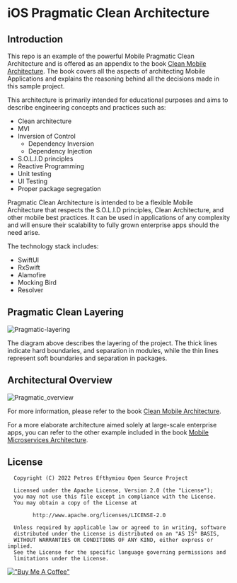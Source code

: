 iOS Pragmatic Clean Architecture
=========================================
Introduction
------------
This repo is an example of the powerful Mobile Pragmatic Clean Architecture and is offered as an appendix to the book [Clean Mobile Architecture](https://www.petrosefthymiou.com/product-page/clean-mobile-architecture). The book covers all the aspects of architecting Mobile Applications and explains the reasoning behind all the decisions made in this sample project.

This architecture is primarily intended for educational purposes and aims to describe engineering concepts and practices such as:

* Clean architecture
* MVI
* Inversion of Control
  * Dependency Inversion
  * Dependency Injection
* S.O.L.I.D principles
* Reactive Programming
* Unit testing
* UI Testing
* Proper package segregation


Pragmatic Clean Architecture is intended to be a flexible Mobile Architecture that respects the S.O.L.I.D principles, Clean Architecture, and other mobile best practices. It can be used in applications of any complexity and will ensure their scalability to fully grown enterprise apps should the need arise.

The technology stack includes:
* SwiftUI
* RxSwift
* Alamofire
* Mocking Bird
* Resolver


Pragmatic Clean Layering
--------------
![Pragmatic-layering](https://user-images.githubusercontent.com/98778003/162454704-385f93da-9f5e-4ece-9194-45de35f6cdcd.png)



The diagram above describes the layering of the project. The thick lines indicate hard boundaries, and separation in modules, while the thin lines represent soft boundaries and separation in packages.

Architectural Overview
---------------
![Pragmatic_overview](https://user-images.githubusercontent.com/98778003/162454307-2e7e64c3-bbeb-4c18-b7a6-93be578f7309.png)


For more information, please refer to the book [Clean Mobile Architecture](https://www.petrosefthymiou.com/product-page).


For a more elaborate architecture aimed solely at large-scale enterprise apps, you can refer to the other example included in the book [Mobile Microservices Architecture](https://github.com/petros-efthymiou/Mobile-iOS-Microservices-Architecture).

License
--------
```
  Copyright (C) 2022 Petros Efthymiou Open Source Project

  Licensed under the Apache License, Version 2.0 (the "License");
  you may not use this file except in compliance with the License.
  You may obtain a copy of the License at

        http://www.apache.org/licenses/LICENSE-2.0

  Unless required by applicable law or agreed to in writing, software
  distributed under the License is distributed on an "AS IS" BASIS,
  WITHOUT WARRANTIES OR CONDITIONS OF ANY KIND, either express or implied.
  See the License for the specific language governing permissions and
  limitations under the License.
  ```

[!["Buy Me A Coffee"](https://www.buymeacoffee.com/assets/img/custom_images/orange_img.png)](https://www.buymeacoffee.com/petrosefth)


